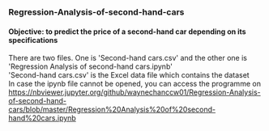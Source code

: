 ### Regression-Analysis-of-second-hand-cars
#### Objective: to predict the price of a second-hand car depending on its specifications

There are two files. One is 'Second-hand cars.csv' and the other one is 'Regression Analysis of second-hand cars.ipynb'<br>
'Second-hand cars.csv' is the Excel data file which contains the dataset<br>
In case the ipynb file cannot be opened, you can access the programme on https://nbviewer.jupyter.org/github/waynechanccw01/Regression-Analysis-of-second-hand-cars/blob/master/Regression%20Analysis%20of%20second-hand%20cars.ipynb
